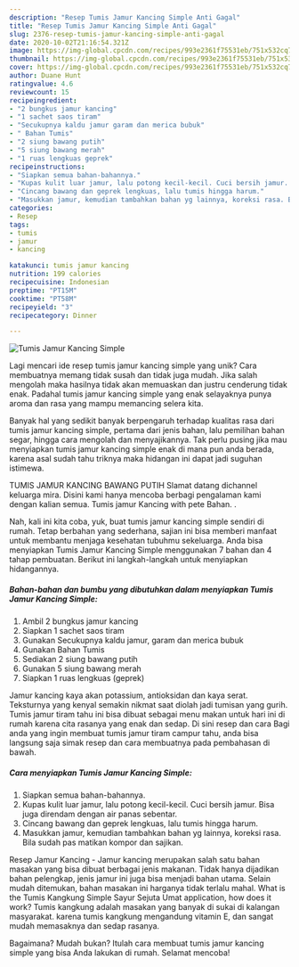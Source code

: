 ```yaml
---
description: "Resep Tumis Jamur Kancing Simple Anti Gagal"
title: "Resep Tumis Jamur Kancing Simple Anti Gagal"
slug: 2376-resep-tumis-jamur-kancing-simple-anti-gagal
date: 2020-10-02T21:16:54.321Z
image: https://img-global.cpcdn.com/recipes/993e2361f75531eb/751x532cq70/tumis-jamur-kancing-simple-foto-resep-utama.jpg
thumbnail: https://img-global.cpcdn.com/recipes/993e2361f75531eb/751x532cq70/tumis-jamur-kancing-simple-foto-resep-utama.jpg
cover: https://img-global.cpcdn.com/recipes/993e2361f75531eb/751x532cq70/tumis-jamur-kancing-simple-foto-resep-utama.jpg
author: Duane Hunt
ratingvalue: 4.6
reviewcount: 15
recipeingredient:
- "2 bungkus jamur kancing"
- "1 sachet saos tiram"
- "Secukupnya kaldu jamur garam dan merica bubuk"
- " Bahan Tumis"
- "2 siung bawang putih"
- "5 siung bawang merah"
- "1 ruas lengkuas geprek"
recipeinstructions:
- "Siapkan semua bahan-bahannya."
- "Kupas kulit luar jamur, lalu potong kecil-kecil. Cuci bersih jamur. Bisa juga direndam dengan air panas sebentar."
- "Cincang bawang dan geprek lengkuas, lalu tumis hingga harum."
- "Masukkan jamur, kemudian tambahkan bahan yg lainnya, koreksi rasa. Bila sudah pas matikan kompor dan sajikan."
categories:
- Resep
tags:
- tumis
- jamur
- kancing

katakunci: tumis jamur kancing 
nutrition: 199 calories
recipecuisine: Indonesian
preptime: "PT15M"
cooktime: "PT58M"
recipeyield: "3"
recipecategory: Dinner

---
```



![Tumis Jamur Kancing Simple](https://img-global.cpcdn.com/recipes/993e2361f75531eb/751x532cq70/tumis-jamur-kancing-simple-foto-resep-utama.jpg)

Lagi mencari ide resep tumis jamur kancing simple yang unik? Cara membuatnya memang tidak susah dan tidak juga mudah. Jika salah mengolah maka hasilnya tidak akan memuaskan dan justru cenderung tidak enak. Padahal tumis jamur kancing simple yang enak selayaknya punya aroma dan rasa yang mampu memancing selera kita.

Banyak hal yang sedikit banyak berpengaruh terhadap kualitas rasa dari tumis jamur kancing simple, pertama dari jenis bahan, lalu pemilihan bahan segar, hingga cara mengolah dan menyajikannya. Tak perlu pusing jika mau menyiapkan tumis jamur kancing simple enak di mana pun anda berada, karena asal sudah tahu triknya maka hidangan ini dapat jadi suguhan istimewa.

TUMIS JAMUR KANCING BAWANG PUTIH Slamat datang dichannel keluarga mira. Disini kami hanya mencoba berbagi pengalaman kami dengan kalian semua. Tumis jamur Kancing with pete Bahan. .


Nah, kali ini kita coba, yuk, buat tumis jamur kancing simple sendiri di rumah. Tetap berbahan yang sederhana, sajian ini bisa memberi manfaat untuk membantu menjaga kesehatan tubuhmu sekeluarga. Anda bisa menyiapkan Tumis Jamur Kancing Simple menggunakan 7 bahan dan 4 tahap pembuatan. Berikut ini langkah-langkah untuk menyiapkan hidangannya.

<!--inarticleads1-->

##### Bahan-bahan dan bumbu yang dibutuhkan dalam menyiapkan Tumis Jamur Kancing Simple:

1. Ambil 2 bungkus jamur kancing
1. Siapkan 1 sachet saos tiram
1. Gunakan Secukupnya kaldu jamur, garam dan merica bubuk
1. Gunakan  Bahan Tumis
1. Sediakan 2 siung bawang putih
1. Gunakan 5 siung bawang merah
1. Siapkan 1 ruas lengkuas (geprek)


Jamur kancing kaya akan potassium, antioksidan dan kaya serat. Teksturnya yang kenyal semakin nikmat saat diolah jadi tumisan yang gurih. Tumis jamur tiram tahu ini bisa dibuat sebagai menu makan untuk hari ini di rumah karena cita rasanya yang enak dan sedap. Di sini resep dan cara Bagi anda yang ingin membuat tumis jamur tiram campur tahu, anda bisa langsung saja simak resep dan cara membuatnya pada pembahasan di bawah. 

<!--inarticleads2-->

##### Cara menyiapkan Tumis Jamur Kancing Simple:

1. Siapkan semua bahan-bahannya.
1. Kupas kulit luar jamur, lalu potong kecil-kecil. Cuci bersih jamur. Bisa juga direndam dengan air panas sebentar.
1. Cincang bawang dan geprek lengkuas, lalu tumis hingga harum.
1. Masukkan jamur, kemudian tambahkan bahan yg lainnya, koreksi rasa. Bila sudah pas matikan kompor dan sajikan.


Resep Jamur Kancing - Jamur kancing merupakan salah satu bahan masakan yang bisa dibuat berbagai jenis makanan. Tidak hanya dijadikan bahan pelengkap, jenis jamur ini juga bisa menjadi bahan utama. Selain mudah ditemukan, bahan masakan ini harganya tidak terlalu mahal. What is the Tumis Kangkung Simple Sayur Sejuta Umat application, how does it work? Tumis kangkung adalah masakan yang banyak di sukai di kalangan masyarakat. karena tumis kangkung mengandung vitamin E, dan sangat mudah memasaknya dan sedap rasanya. 

Bagaimana? Mudah bukan? Itulah cara membuat tumis jamur kancing simple yang bisa Anda lakukan di rumah. Selamat mencoba!

